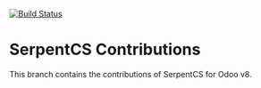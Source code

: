 [![Build Status](https://travis-ci.org/JayVora-SerpentCS/SerpentCS_Contributions.svg?branch=8.0)](https://travis-ci.org/JayVora-SerpentCS/SerpentCS_Contributions)

SerpentCS Contributions
=======================

This branch contains the contributions of SerpentCS for Odoo v8.
